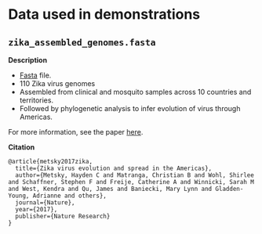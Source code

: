# Data used in demonstrations


## `zika_assembled_genomes.fasta`

**Description**

* [Fasta](https://en.wikipedia.org/wiki/FASTA_format) file.
* 110 Zika virus genomes
* Assembled from clinical and mosquito samples across 10 countries and territories.
* Followed by phylogenetic analysis to infer evolution of virus through Americas.

For more information, see the paper [here](https://www.nature.com/nature/journal/v546/n7658/full/nature22402.html).


**Citation**

```
@article{metsky2017zika,
  title={Zika virus evolution and spread in the Americas},
  author={Metsky, Hayden C and Matranga, Christian B and Wohl, Shirlee and Schaffner, Stephen F and Freije, Catherine A and Winnicki, Sarah M and West, Kendra and Qu, James and Baniecki, Mary Lynn and Gladden-Young, Adrianne and others},
  journal={Nature},
  year={2017},
  publisher={Nature Research}
}
```

